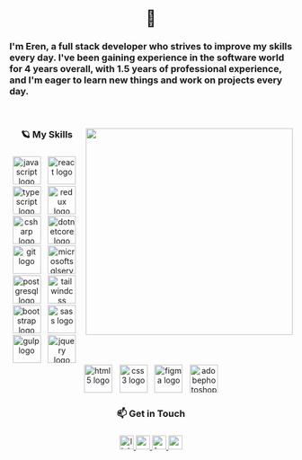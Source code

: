 <h1 align="center">👋</h1>

###


<h3 align="left">I'm Eren, a full stack developer who strives to improve my skills every day. I've been gaining experience in the software world for 4 years overall, with 1.5 years of professional experience, and I'm eager to learn new things and work on projects every day.</h3>

<br clear="both">

###

<img align="right" height="368" src="https://i.pinimg.com/564x/8b/25/b3/8b25b38f02044382785daf392d583e07.jpg"  />

###

<h3 align="center">🪐 My Skills</h3>

###

<div align="center">
  <img src="https://skillicons.dev/icons?i=js" height="50" alt="javascript logo"  />
  <img width="5" />
  <img src="https://skillicons.dev/icons?i=react" height="50" alt="react logo"  />
  <img width="5" />
  <img src="https://skillicons.dev/icons?i=ts" height="50" alt="typescript logo"  />
  <img width="5" />
  <img src="https://skillicons.dev/icons?i=redux" height="50" alt="redux logo"  />
  <img width="5" />
  <img src="https://skillicons.dev/icons?i=cs" height="50" alt="csharp logo"  />
  <img width="5" />
  <img src="https://cdn.jsdelivr.net/gh/devicons/devicon/icons/dotnetcore/dotnetcore-original.svg" height="50" alt="dotnetcore logo"  />
  <img width="5" />
  <img src="https://skillicons.dev/icons?i=git" height="50" alt="git logo"  />
  <img width="5" />
  <img src="https://cdn.jsdelivr.net/gh/devicons/devicon/icons/microsoftsqlserver/microsoftsqlserver-plain.svg" height="50" alt="microsoftsqlserver logo"  />
  <img width="5" />
  <img src="https://skillicons.dev/icons?i=postgres" height="50" alt="postgresql logo"  />
  <img width="5" />
  <img src="https://skillicons.dev/icons?i=tailwind" height="50" alt="tailwindcss logo"  />
  <img width="5" />
  <img src="https://skillicons.dev/icons?i=bootstrap" height="50" alt="bootstrap logo"  />
  <img width="5" />
  <img src="https://skillicons.dev/icons?i=sass" height="50" alt="sass logo"  />
  <img width="5" />
  <img src="https://skillicons.dev/icons?i=gulp" height="50" alt="gulp logo"  />
  <img width="5" />
  <img src="https://skillicons.dev/icons?i=jquery" height="50" alt="jquery logo"  />
  <img width="5" />
  <img src="https://skillicons.dev/icons?i=html" height="50" alt="html5 logo"  />
  <img width="5" />
  <img src="https://skillicons.dev/icons?i=css" height="50" alt="css3 logo"  />
  <img width="5" />
  <img src="https://skillicons.dev/icons?i=figma" height="50" alt="figma logo"  />
  <img width="5" />
  <img src="https://skillicons.dev/icons?i=ps" height="50" alt="adobephotoshop logo"  />
</div>

###

<h3 align="center">📫 Get in Touch</h3>

###

<div align="center">
  <a href="https://www.linkedin.com/in/erenmacit/" target="_blank">
    <img src="https://img.shields.io/static/v1?message=LinkedIn&logo=linkedin&label=&color=0077B5&logoColor=white&labelColor=&style=flat" height="25" alt="linkedin logo"  />
  </a>
  <a href="https://medium.com/@ernmctt" target="_blank">
    <img src="https://img.shields.io/static/v1?message=Medium&logo=medium&label=&color=12100E&logoColor=white&labelColor=&style=flat" height="25" alt="medium logo"  />
  </a>
  <a href="https://www.hackerrank.com/profile/ernmctt" target="_blank">
    <img src="https://img.shields.io/static/v1?message=HackerRank&logo=hackerrank&label=&color=2EC866&logoColor=white&labelColor=&style=flat" height="25" alt="hackerrank logo"  />
  </a>
  <a href="mailto:@ernmctt@gmail.com" target="_blank">
    <img src="https://img.shields.io/static/v1?message=Gmail&logo=gmail&label=&color=D14836&logoColor=white&labelColor=&style=flat" height="25" alt="gmail logo"  />
  </a>
</div>

###
